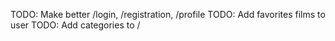 TODO: Make better /login, /registration, /profile
TODO: Add favorites films to user
TODO: Add categories to /